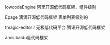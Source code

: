 lowcodeEngine 阿里开源低代码框架，组件级别

Epage 滴滴开源低代码框架 表单列表级别的

tmagic-editor / 无极低代码平台  腾讯开源低代码框架 

amis  baidu低代码框架
